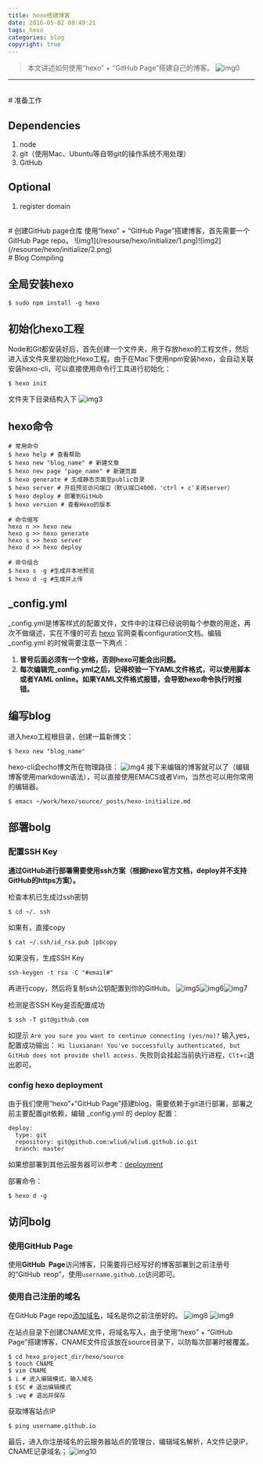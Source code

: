 ```yaml
---
title: hexo搭建博客
date: 2016-05-02 08:49:21
tags: hexo
categories: blog
copyright: true
---
```


> 本文讲述如何使用“hexo” + “GitHub Page”搭建自己的博客。
![img0](/resourse/hexo/initialize/0.jpg)

<!--more-->

---

<br/>
# 准备工作

## Dependencies
1. node
2. git（使用Mac、Ubuntu等自带git的操作系统不用处理）
3. GitHub

## Optional
1. register domain


<!-- 文章主体开始 -->
<br/>
# 创建GitHub page仓库
使用“hexo” + “GitHub Page”搭建博客，首先需要一个GitHub Page repo。
![img1](/resourse/hexo/initialize/1.png)![img2](/resourse/hexo/initialize/2.png)

<br/>
# Blog Compiling

## 全局安装hexo
```
$ sudo npm install -g hexo
```

## 初始化hexo工程
Node和Git都安装好后，首先创建一个文件夹，用于存放hexo的工程文件，然后进入该文件夹里初始化Hexo工程。由于在Mac下使用npm安装hexo，会自动关联安装hexo-cli，可以直接使用命令行工具进行初始化：
```
$ hexo init
```
文件夹下目录结构入下
![img3](/resourse/hexo/initialize/3.png)

## hexo命令
```
# 常用命令
$ hexo help # 查看帮助
$ hexo new "blog_name" # 新建文章
$ hexo new page "page_name" # 新建页面
$ hexo generate # 生成静态页面至public目录
$ hexo server # 开启预览访问端口（默认端口4000，'ctrl + c'关闭server）
$ hexo deploy # 部署到GitHub
$ hexo version # 查看Hexo的版本

# 命令缩写
hexo n >> hexo new
hexo g >> hexo generate
hexo s >> hexo server
hexo d >> hexo deploy

# 命令组合
$ hexo s -g #生成并本地预览
$ hexo d -g #生成并上传
```
## _config.yml
_config.yml是博客样式的配置文件，文件中的注释已经说明每个参数的用途，再次不做缀述，实在不懂的可去 [hexo](https://hexo.io/docs/configuration.html) 官网查看configuration文档。编辑 _config.yml 的时候需要注意一下两点：
1. **冒号后面必须有一个空格，否则hexo可能会出问题。**
2. **每次编辑完_config.yml之后，记得校验一下YAML文件格式，可以使用脚本或者YAML online。如果YAML文件格式报错，会导致hexo命令执行时报错。**

## 编写blog
进入hexo工程根目录，创建一篇新博文：
```
$ hexo new "blog_name"
```
hexo-cli会echo博文所在物理路径：
![img4](/resourse/hexo/initialize/4.png)
接下来编辑的博客就可以了（编辑博客使用markdown语法），可以直接使用EMACS或者Vim，当然也可以用你常用的编辑器。
```
$ emacs ~/work/hexo/source/_posts/hexo-initialize.md
```

## 部署bolg
### 配置SSH Key
**通过GitHub进行部署需要使用ssh方案（根据hexo官方文档，deploy并不支持GitHub的https方案）。**

检查本机已生成过ssh密钥
```
$ cd ~/. ssh 
```

如果有，直接copy
```
$ cat ~/.ssh/id_rsa.pub |pbcopy
```
如果没有，生成SSH Key
```
ssh-keygen -t rsa -C "#email#"
```
再进行copy，然后将复制ssh公钥配置到你的GitHub。
![img5](/resourse/hexo/initialize/5.png)![img6](/resourse/hexo/initialize/6.png)![img7](/resourse/hexo/initialize/7.png)

检测是否SSH Key是否配置成功
```
$ ssh -T git@github.com
```
如提示
`Are you sure you want to continue connecting (yes/no)?`
输入yes，配置成功输出：
`Hi liuxianan! You've successfully authenticated, but GitHub does not provide shell access.`
失败则会挂起当前执行进程，`Clt`+`c`退出即可。

### config hexo deployment
由于我们使用“hexo”+“GitHub Page”搭建blog，需要依赖于git进行部署，部署之前主要配置git依赖，编辑 _config.yml 的 deploy 配置：
```
deploy:
  type: git
  repository: git@github.com:wliu6/wliu6.github.io.git
  branch: master
```
如果想部署到其他云服务器可以参考：[deployment](https://hexo.io/docs/deployment.html)

部署命令：
```
$ hexo d -g
```

## 访问bolg
### 使用GitHub Page

使用**GitHub&ensp;Page**访问博客，只需要将已经写好的博客部署到之前注册号的“GitHub&ensp;reop”，使用`username.github.io`访问即可。

### 使用自己注册的域名
在GitHub Page repo[添加域名](https://help.github.com/articles/adding-or-removing-a-custom-domain-for-your-github-pages-site/)，域名是你之前注册好的。
![img8](/resourse/hexo/initialize/8.png)
![img9](/resourse/hexo/initialize/9.png)

在站点目录下创建CNAME文件，将域名写入，由于使用“hexo” + “GitHub Page”搭建博客，CNAME文件应该放在source目录下，以防每次部署时被覆盖。
```
$ cd hexo_project_dir/hexo/source
$ touch CNAME
$ vim CNAME
$ i # 进入编辑模式，输入域名
$ ESC # 退出编辑模式
$ :wq # 退出并保存
```

获取博客站点IP
```
$ ping username.github.io
```

最后，进入你注册域名的云服务器站点的管理台，编辑域名解析，A文件记录IP，CNAME记录域名；
![img10](/resourse/hexo/initialize/10.png)




